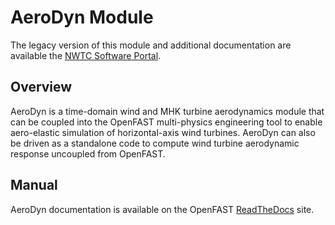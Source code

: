 # AeroDyn Module
The legacy version of this module and additional documentation are available
the [NWTC Software Portal](https://nwtc.nrel.gov/AeroDyn/).

## Overview
AeroDyn is a time-domain wind and MHK turbine aerodynamics module that can be
coupled into the OpenFAST multi-physics engineering tool to enable aero-elastic
simulation of horizontal-axis wind turbines. AeroDyn can also be driven as a
standalone code to compute wind turbine aerodynamic response uncoupled from
OpenFAST.

## Manual
AeroDyn documentation is available on the OpenFAST
[ReadTheDocs](https://openfast.readthedocs.io/en/master/source/user/aerodyn/index.html) site.
